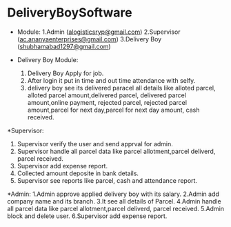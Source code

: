 ﻿# DeliveryBoySoftware

 * Module:
   1.Admin (alogisticsryp@gmail.com)
   2.Supervisor (ac.ananyaenterprises@gmail.com)
   3.Delivery Boy (shubhamabad1297@gmail.com)

* Delivery Boy Module:
  1. Delivery Boy Apply for job.
  2. After login it put in time and out time attendance with selfy.
  3. delivery boy see its delivered paracel all details like alloted parcel, alloted parcel amount,delivered parcel,
     delivered parcel amount,online payment, rejected parcel, rejected parcel amount,parcel for next day,parcel for next day amount, cash received.

*Supervisor:
1. Supervisor verify the user and send apprval for admin.
2. Supervisor handle all parcel data like parcel allotment,parcel deliverd, parcel received.
3. Supervisor add expense report.
4. Collected amount deposite in bank details.
5. Supervisor  see reports like parcel, cash and attendance report.


*Admin:
1.Admin approve applied delivery boy with its salary.
2.Admin add company name and its branch.
3.It see all details of Parcel.
4.Admin handle all parcel data like parcel allotment,parcel deliverd, parcel received.
5.Admin block and delete user.
6.Supervisor add expense report.

